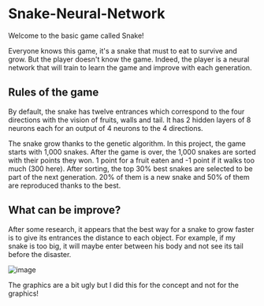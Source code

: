 # Snake-Neural-Network

Welcome to the basic game called Snake!

Everyone knows this game, it's a snake that must to eat to survive and grow. But the player doesn't know the game.
Indeed, the player is a neural network that will train to learn the game and improve with each generation.

## Rules of the game
By default, the snake has twelve entrances which correspond to the four directions with the vision of fruits, walls and tail.
It has 2 hidden layers of 8 neurons each for an output of 4 neurons to the 4 directions.

The snake grow thanks to the genetic algorithm. In this project, the game starts with 1,000 snakes. After the game is over, the 1,000 snakes are sorted with their points they won.
1 point for a fruit eaten and -1 point if it walks too much (300 here). After sorting, the top 30% best snakes are selected to be part of the next generation. 20% of them is a new snake 
and 50% of them are reproduced thanks to the best.


## What can be improve?

After some research, it appears that the best way for a snake to grow faster is to give its entrances the distance to each object. 
For example, if my snake is too big, it will maybe enter between his body and not see its tail before the disaster.

![image](https://github.com/erwanmq/Snake-Neural-Network/assets/93351393/7e94bbfe-2b33-4fbb-ac66-304aa30c6b02)

The graphics are a bit ugly but I did this for the concept and not for the graphics!
